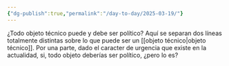 ```yaml
---
{"dg-publish":true,"permalink":"/day-to-day/2025-03-19/"}
---
```


¿Todo objeto técnico puede y debe ser político? Aquí se separan dos líneas totalmente distintas sobre lo que puede ser un [[objeto técnico\|objeto técnico]]. Por una parte, dado el caracter de urgencia que existe en la actualidad, si, todo objeto deberías ser político, ¿pero lo es?



